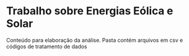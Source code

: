 # Trabalho sobre Energias Eólica e Solar

Conteúdo para elaboração da análise.
Pasta contém arquivos em csv e códigos de tratamento de dados
